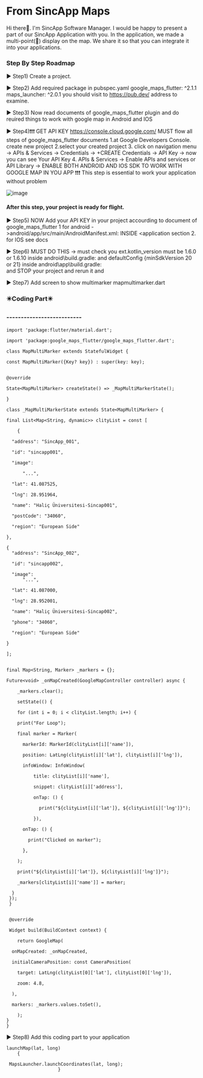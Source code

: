 # From SincApp Maps
Hi there👋. I'm SincApp Software Manager. I would be happy to present a part of our SincApp Application with you. In the application, we made a multi-point(📍) display on the map. We share it so that you can integrate it into your applications.

<h3>Step By Step Roadmap</h3>

▶️ Step1) Create a project.

▶️ Step2) Add required package in pubspec.yaml 
	            google_maps_flutter: ^2.1.1
  	          maps_launcher: ^2.0.1
you should visit to https://pub.dev/ address to examine.

▶️ Step3) Now read documents of google_maps_flutter plugin and do reuired things to work with google map in Android and IOS

▶️ Step4)❗❗❗ GET API KEY  https://console.cloud.google.com/  MUST flow all steps of google_maps_flutter documents
	1.at Google Developers Console. create new project
	2.select your created project
	3. click on navigation menu -> APIs & Services -> Credentials -> +CREATE  Credentials -> API Key -> now you can see Your API Key
	4. APIs & Services -> Enable APIs and services or API Library -> ENABLE BOTH ANDROID AND IOS SDK TO WORK WITH GOOGLE MAP IN YOU APP
	❗❗❗ This step is essential to work your application without problem

![image](https://user-images.githubusercontent.com/86704802/185737551-14694f86-1dc9-4537-a195-730d1c2ed904.png) <h4>After this step, your project is ready for flight. </h4>

▶️ Step5) NOW Add your API KEY in your project accourding to document of google_maps_flutter 
	1 for android ->android/app/src/main/AndroidManifest.xml: INSIDE  <application section
	<meta-data android:name="com.google.android.geo.API_KEY"
               android:value="YOUR KEY HERE"/>
	2. for IOS see docs
	
▶️ Step6)  MUST DO THIS ->  must check you ext.kotlin_version must be  1.6.0 or 1.6.10 inside android\build.gradle: 
			and defaultConfig {minSdkVersion 20 or 21}	inside android\app\build.gradle: 	
	and  STOP your project and rerun it and
	
▶️ Step7) Add screen to show multimarker mapmultimarker.dart

<h3>✴️Coding Part✴️</h3>
<h3>--------------------------</h3>

	import 'package:flutter/material.dart';

	import 'package:google_maps_flutter/google_maps_flutter.dart';

	class MapMultiMarker extends StatefulWidget {

  	const MapMultiMarker({Key? key}) : super(key: key);
  

  	@override
  
  	State<MapMultiMarker> createState() => _MapMultiMarkerState();
	
	}

	class _MapMultiMarkerState extends State<MapMultiMarker> {
	
  	final List<Map<String, dynamic>> clityList = const [
	
    	{
	
      "address": "SincApp_001",
	
      "id": "sincapp001",
	
      "image":
	
          "...",
	
      "lat": 41.087525,
	
      "lng": 28.951964,
	
      "name": "Haliç Üniversitesi-Sincap001",
	
      "postCode": "34060",
	
      "region": "European Side"
	
    },
	
    {
      "address": "SincApp_002",
	
      "id": "sincapp002",
	
      "image":
          "...",
	
      "lat": 41.087000,
	
      "lng": 28.952001,
	
      "name": "Haliç Üniversitesi-Sincap002",
	
      "phone": "34060",
	
      "region": "European Side"
	
    }
	
  	];
	

  	final Map<String, Marker> _markers = {};

  	Future<void> _onMapCreated(GoogleMapController controller) async {
	
    	_markers.clear();
	
    	setState(() {
	
      	for (int i = 0; i < clityList.length; i++) {
					   
        print("For Loop");
					   
        final marker = Marker(
					   
          markerId: MarkerId(clityList[i]['name']),
					   
          position: LatLng(clityList[i]['lat'], clityList[i]['lng']),
					   
          infoWindow: InfoWindow(
					   
              title: clityList[i]['name'],
					   
              snippet: clityList[i]['address'],
					   
              onTap: () {
					   
                print("${clityList[i]['lat']}, ${clityList[i]['lng']}");
					   
              }),
					   
          onTap: () {
					   
            print("Clicked on marker");
					   
          },
					   
        );
					   
        print("${clityList[i]['lat']}, ${clityList[i]['lng']}");
					   
        _markers[clityList[i]['name']] = marker;
					   
      }
   	 });
 	 }

					   
 	 @override
					   
 	 Widget build(BuildContext context) {
					   
    	return GoogleMap(
					   
      onMapCreated: _onMapCreated,
					   
      initialCameraPosition: const CameraPosition(
					   
        target: LatLng(clityList[0]['lat'], clityList[0]['lng']),
					   
        zoom: 4.8,
					   
      ),
					   
      markers: _markers.values.toSet(),
					   
    	);
  	}
	}


▶️ Step8) Add this coding part to your application				   

  	launchMap(lat, long) 
		{
					   
   	 MapsLauncher.launchCoordinates(lat, long);
					   }
	
